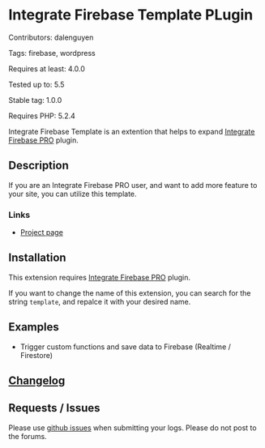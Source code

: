 # Integrate Firebase Template PLugin

Contributors: dalenguyen

Tags: firebase, wordpress

Requires at least: 4.0.0

Tested up to: 5.5

Stable tag: 1.0.0

Requires PHP: 5.2.4

Integrate Firebase Template is an extention that helps to expand [Integrate Firebase PRO](https://techcater.com) plugin.

## Description

If you are an Integrate Firebase PRO user, and want to add more feature to your site, you can utilize this template.

### Links

- [Project page](https://techcater.com/)

## Installation

This extension requires [Integrate Firebase PRO](https://techcater.com) plugin.

If you want to change the name of this extension, you can search for the string `template`, and repalce it with your desired name.

## Examples

- Trigger custom functions and save data to Firebase (Realtime / Firestore)

## [Changelog](/CHANGELOG.md)

## Requests / Issues

Please use [github issues](https://github.com/dalenguyen/integrate-firebase-template/issues) when submitting your logs. Please do not post to the forums.
